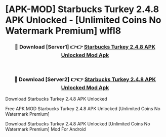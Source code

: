 # [APK-MOD] Starbucks Turkey 2.4.8 APK Unlocked - [Unlimited Coins No Watermark Premium] wlfl8



<div align="center">
<h3>🔴 Download [Server1] 👉👉 <a href="https://momento.my/?title=Starbucks_Turkey_2.4.8_APK_Unlocked">Starbucks Turkey 2.4.8 APK Unlocked Mod Apk</a></h3><br>

<h3>🔴 Download [Server2] 👉👉 <a href="https://momento.my/?title=Starbucks_Turkey_2.4.8_APK_Unlocked">Starbucks Turkey 2.4.8 APK Unlocked Mod Apk</a></h3>
</div>



Download Starbucks Turkey 2.4.8 APK Unlocked 

Free APK MOD Starbucks Turkey 2.4.8 APK Unlocked [Unlimited Coins No Watermark Premium]

Download Starbucks Turkey 2.4.8 APK Unlocked [Unlimited Coins No Watermark Premium] Mod For Android
